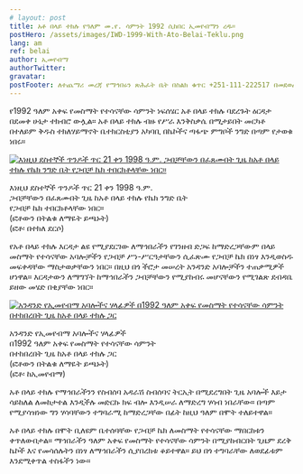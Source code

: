 ```yaml
---
# layout: post
title: አቶ በላይ ተክሉ የዓለም መ.የ. ሳምንት 1992 ሲከበር ኢመየብማን ረዱ።
postHero: /assets/images/IWD-1999-With-Ato-Belai-Teklu.png
lang: am
ref: belai
author: ኢመየብማ
authorTwitter: 
gravatar: 
postFooter: ለተጨማሪ መረጃ የማኅበሩን ጽሕፈት ቤት በስልክ ቁጥር +251-111-222517 በመደወል ወይም በኤለክትሮኒክ መልዕክት ወደ <a href="mailto:enadet1972@gmail.com">enadet1972@gmail.com</a> በመጻፍ መጠየቅ ይቻላል።
---
```


የ1992 ዓለም አቀፍ የመስማት የተሳናቸው ሳምንት ነፍሰሄር አቶ በላይ ተክሉ ባደረጉት ዕርዳታ በደመቀ ሁኔታ ተክብሮ ውሏል። አቶ በላይ ተክሉ 
ብዙ የሥራ እንቅስቃሴ በሚታይበት መርካቶ በተለይም ቅዱስ ተክለሃይማኖት ቤተክርስቲያን አካባቢ በኬኮችና ጣፋጭ ምግቦች ንግድ በጣም 
የታወቁ ነበሩ።

<div class="bordered pull-left tiny">
	<a href="{{ base }}/assets/images/Hagos-Wedding-29-Jan-2006.png">
    <img src="{{ base }}/assets/images/Hagos-Wedding-29-Jan-2006-small.png"
    alt="እነዚህ ደስተኞች ጥንዶች ጥር 21 ቀን 1998 ዓ.ም. ጋብቻቸውን በፈጸሙበት ጊዜ ከአቶ በላይ ተክሉ የኬክ ንግድ ቤት
    የጋብቻ ኬክ ተበርክቶላቸው ነበር።"
    class="img-responsive center-block" />
  </a>
  <div class="caption text-center">
  	<p>
        እነዚህ ደስተኞች ጥንዶች ጥር 21 ቀን 1998 ዓ.ም.<br/>
        ጋብቻቸውን በፈጸሙበት ጊዜ ከአቶ በላይ ተክሉ የኬክ ንግድ ቤት<br/>
        የጋብቻ ኬክ ተበርክቶላቸው ነበር።<br/>
        (ፎቶውን በትልቁ ለማዬት ይጫኑት)<br/>
        (ፎቶ፡ በተክለ ደርሶ)
  	</p>
  </div>
</div>

የአቶ በላይ ተክሉ እርዳታ ልዩ የሚያደርገው ለማኅበራችን የገንዘብ ድጋፍ ከማድረጋቸውም በላይ መስማት የተሳናቸው አባሎቻችን የጋብቻ 
ሥነ-ሥርዓታቸውን ሲፈጽሙ የጋብቻ ኬክ በነፃ እንዲወስዱ መፍቀዳቸው ማስታወቃቸውን ነበር። በዚህ በጎ ችሮታ መሠረት አንዳንድ አባሎቻችን 
ተጠቃሚዎች ሆነዋል። እርዳታውን ለማግኘት ከማኅበራችን ጋብቻቸውን የሚያከብሩ መሆናቸውን የሚገልጽ ደብዳቤ ይዘው መሄድ በቂያቸው ነበር።

<div class="bordered pull-right tiny">
	<a href="{{ base }}/assets/images/IWD-1999-With-Ato-Belai-Teklu.png">
    <img src="{{ base }}/assets/images/IWD-1999-With-Ato-Belai-Teklu-small.png"
    alt="አንዳንድ የኢመየብማ አባሎችና ሃላፊዎች በ1992 ዓለም አቀፍ የመስማት የተሳናቸው ሳምንት
    በተከበረበት ጊዜ ከአቶ በላይ ተክሉ ጋር"
    class="img-responsive center-block" />
  </a>
  <div class="caption text-center">
  	<p>
      አንዳንድ የኢመየብማ አባሎችና ሃላፊዎች <br/>
      በ1992 ዓለም አቀፍ የመስማት የተሳናቸው ሳምንት<br/>
      በተከበረበት ጊዜ ከአቶ በላይ ተክሉ ጋር<br/>
      (ፎቶውን በትልቁ ለማዬት ይጫኑት)<br/>
      (ፎቶ፡ ከኢመየብማ)
  	</p>
  </div>
</div>

አቶ በላይ ተክሉ የማኅበራችንን የስብሰባ አዳራሽ ስብሰባና ትርኢት በሚደረግበት ጊዜ አባሎች እይታ ሳይከለል ለመከታተል እንዲችሉ 
መድርኩ ክፍ ብሎ እንዲሠራ ለማድረግ ሃሳብ ነበራቸው። በጣም የሚያሳዝነው ግን ሃሳባቸውን ተግባራሚ ከማድረጋቸው በፊት ከዚህ ዓለም በሞት
ተለይተዋል።

አቶ በላይ ተክሉ በሞት ቢለዩም ቤተሰባቸው የጋብቻ ኬክ ለመስማት የተሳናቸው ማበርከቱን ቀጥለውበታል። 
ማኅበራችን ዓለም አቀፍ የመስማት የተሳናቸው ሳምንት በሚያከብርበት ጊዜም ደረቅ ኬኮች እና የመሳሰሉትን በነፃ ለማኅበራችን
ሲያበረክቱ ቆይተዋል። ይህ በጎ ተግባራቸው ለወደፊቱም እንደሚቀጥል ተስፋችን ነው።